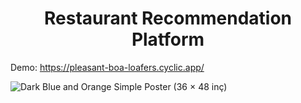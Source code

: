 <center><h1>Restaurant Recommendation Platform</h1></center>

Demo: https://pleasant-boa-loafers.cyclic.app/

![Dark Blue and Orange Simple Poster (36 × 48 inç)](https://github.com/ekremcaglayan/Restaurant-Project/assets/79373487/d4871328-0f93-4c56-8619-536cc47b5e01)
